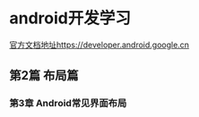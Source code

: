 # android开发学习

[官方文档地址](https://developer.android.google.cn)<https://developer.android.google.cn>

## 第2篇 布局篇

### 第3章 Android常见界面布局

